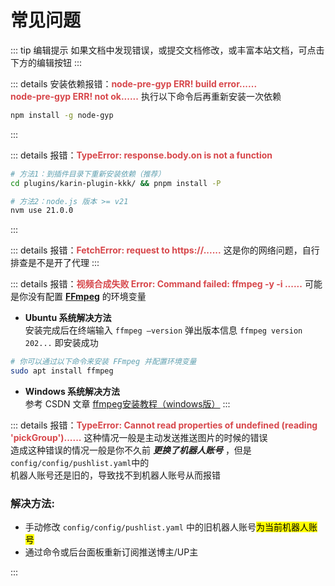 # 常见问题

::: tip 编辑提示
如果文档中发现错误，或提交文档修改，或丰富本站文档，可点击下方的编辑按钮
:::




::: details 安装依赖报错：**<span style="color:#D7474B">node-pre-gyp ERR! build error......<br>node-pre-gyp ERR! not ok......</span>**
执行以下命令后再重新安装一次依赖
```sh
npm install -g node-gyp
```
:::




::: details 报错：**<span style="color:#D7474B">TypeError: response.body.on is not a function</span>**
```sh
# 方法1：到插件目录下重新安装依赖（推荐）
cd plugins/karin-plugin-kkk/ && pnpm install -P

# 方法2：node.js 版本 >= v21
nvm use 21.0.0
```
:::






::: details 报错：**<span style="color:#D7474B">FetchError: request to https://......</span>**
这是你的网络问题，自行排查是不是开了代理
:::






::: details 报错：**<span style="color:#D7474B">视频合成失败 Error: Command failed: ffmpeg -y -i ......</span>**
可能是你没有配置 [**FFmpeg**](https://ffmpeg.org/) 的环境变量<br>

* **Ubuntu 系统解决方法**<br>
安装完成后在终端输入 `ffmpeg –version` 弹出版本信息 `ffmpeg version 202...` 即安装成功
```sh
# 你可以通过以下命令来安装 FFmpeg 并配置环境变量
sudo apt install ffmpeg
```

* **Windows 系统解决方法**<br>
参考 CSDN 文章 [ffmpeg安装教程（windows版）](https://blog.csdn.net/m0_47449768/article/details/130102406)
:::






::: details 报错：**<span style="color:#D7474B">TypeError: Cannot read properties of undefined (reading 'pickGroup')......</span>**
这种情况一般是主动发送推送图片的时候的错误<br>
造成这种错误的情况一般是你不久前 **_更换了机器人账号_** ，但是 `config/config/pushlist.yaml`中的<br>机器人账号还是旧的，导致找不到机器人账号从而报错

### 解决方法: 
* 手动修改 `config/config/pushlist.yaml` 中的旧机器人账号<mark>为当前机器人账号</mark>
* 通过命令或后台面板重新订阅推送博主/UP主

:::


